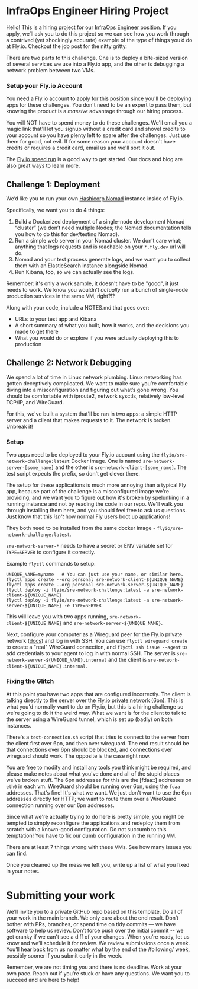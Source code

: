 # InfraOps Engineer Hiring Project

Hello! This is a hiring project for our [InfraOps Engineer position](https://fly.io/jobs/infrastructure-ops-engineering/). If you apply, we’ll ask you to do this project so we can see how you work through a contrived (yet shockingly accurate) example of the type of things you’d do at Fly.io. Checkout the job post for the nitty gritty.

There are two parts to this challenge. One is to deploy a bite-sized version of several services we use into a Fly.io app, and the other is debugging a network problem between two VMs.

### Setup your Fly.io Account

You need a Fly.io account to apply for this position since you'll be deploying apps for these challenges. You don't need to be an expert to pass them, but knowing the product is a _massive_ advantage through our hiring process.

You will NOT have to spend money to do these challenges. We'll email you a magic link that'll let you signup without a credit card and shovel credits to your account so you have plenty left to spare after the challenges. Just use them for good, not evil. If for some reason your account doesn't have credits or requires a credit card, email us and we'll sort it out.

The [Fly.io speed run](https://fly.io/docs/speedrun/) is a good way to get started. Our docs and blog are also great ways to learn more.

## Challenge 1: Deployment

We’d like you to run your own [Hashicorp Nomad](https://nomadproject.io) instance inside of Fly.io.

Specifically, we want you to do 4 things:
1. Build a Dockerized deployment of a single-node development Nomad “cluster” (we don’t need multiple Nodes; the Nomad documentation tells you how to do this for dev/testing Nomad).
2. Run a simple web server in your Nomad cluster. We don’t care what; anything that logs requests and is reachable on your `*.fly.dev` url will do.
3. Nomad and your test process generate logs, and we want you to collect them with an ElasticSearch instance alongside Nomad.
4. Run Kibana, too, so we can actually see the logs. 

Remember: it's only a work sample, it doesn't have to be "good", it just needs to work. We know you wouldn't _actually_ run a bunch of single-node production services in the same VM, right?!? 

Along with your code, include a NOTES.md that goes over:
- URLs to your test app and Kibana
- A short summary of what you built, how it works, and the decisions you made to get there
- What you would do or explore if you were actually deploying this to production

## Challenge 2: Network Debugging

We spend a lot of time in Linux network plumbing. Linux networking has gotten deceptively complicated. We want to make sure you’re comfortable diving into a misconfiguration and figuring out what’s gone wrong. You should be comfortable with iproute2, network sysctls, relatively low-level TCP/IP, and WireGuard. 

For this, we've built a system that'll be ran in two apps: a simple HTTP server and a client that makes requests to it. The network is broken. Unbreak it! 

### Setup

Two apps need to be deployed to your Fly.io account using the `flyio/sre-network-challenge:latest` Docker image. One is named `sre-network-server-[some_name]` and the other is `sre-network-client-[some_name]`. The test script expects the prefix, so don't get clever there. 

The setup for these applications is much more annoying than a typical Fly app, because part of the challenge is a misconfigured image we're providing, and we want you to figure out how it's broken by spelunking in a running instance and not by reading the code in our repo. We'll walk you through installing them here, and you should feel free to ask us questions. Just know that this *isn't* how normal Fly users boot up applications!

They both need to be installed from the same docker image - `flyio/sre-network-challenge:latest`. 

`sre-network-server-*` needs to have a secret or ENV variable set for `TYPE=SERVER` to configure it correctly.

Example `flyctl` commands to setup:

```
UNIQUE_NAME=myname   # You can just use your name, or similar here.
flyctl apps create --org personal sre-network-client-${UNIQUE_NAME} 
flyctl apps create --org personal sre-network-server-${UNIQUE_NAME} 
flyctl deploy -i flyio/sre-network-challenge:latest -a sre-network-client-${UNIQUE_NAME}
flyctl deploy -i flyio/sre-network-challenge:latest -a sre-network-server-${UNIQUE_NAME} -e TYPE=SERVER
```

This will leave you with two apps running, `sre-network-client-${UNIQUE_NAME}` and `sre-network-server-${UNIQUE_NAME}`.

Next, configure your computer as a Wireguard peer for the Fly.io private network ([docs](https://fly.io/docs/reference/private-networking/#private-network-vpn)) and log in with SSH. You can use `flyctl wireguard create` to create a "real" WireGuard connection, and `flyctl ssh issue --agent` to add credentials to your agent to log in with normal SSH. The server is `sre-network-server-${UNIQUE_NAME}.internal` and the client is `sre-network-client-${UNIQUE_NAME}.internal`.

### Fixing the Glitch

At this point you have two apps that are configured incorrectly. The client is talking directly to the server over the [Fly.io private network (6pn)](https://fly.io/docs/reference/private-networking/). This is what you'd normally want to do on Fly.io, but this is a hiring challenge so we're going to do it the weird way. What we want is for the client to talk to the server using a WireGuard tunnel, which is set up (badly) on both instances.

There's a `test-connection.sh` script that tries to connect to the server from the client first over 6pn, and then over wireguard. The end result should be that connections over 6pn should be blocked, and connections over wireguard should work. The opposite is the case right now.

You are free to modify and install any tools you think might be required, and please make notes about what you've done and all of the stupid places we've broken stuff.
The 6pn addresses for this are the [fdaa::] addresses on `eth0` in each vm. 
WireGuard should be running over 6pn, using the `fdaa` addresses. That's fine! It's what we want. We just don't want to use the 6pn addresses directly for HTTP; we want to route them over a WireGuard connection running over our 6pn addresses.

Since what we're actually trying to do here is pretty simple, you might be tempted to simply reconfigure the applications and redeploy them from scratch with a known-good configuration. Do not succumb to this temptation! You have to fix our dumb configuration in the running VM.

There are at least 7 things wrong with these VMs. See how many issues you can find.

Once you cleaned up the mess we left you, write up a list of what you fixed in your notes.

# Submitting your work

We’ll invite you to a private GitHub repo based on this template. Do all of your work in the main branch. We only care about the end result. Don’t bother with PRs, branches, or spend time on tidy commits — we have software to help us review. Don’t force push over the initial commit -- we get cranky if we can't see a diff of your changes. When you’re ready, let us know and we’ll schedule it for review. We review submissions once a week. You’ll hear back from us no matter what by the end of the /following/ week, possibly sooner if you submit early in the week.

Remember, we are not timing you and there is no deadline. Work at your own pace. Reach out if you're stuck or have any questions. We want you to succeed and are here to help!
